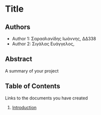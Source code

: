 # Title

## Authors

- Author 1: Σαρασλανίδης Ιωάννης, ΔΔ338
- Author 2: Σιγάλας Ευάγγελος, 

## Abstract

A summary of your project

## Table of Contents

Links to the documents you have created

  1. [Introduction](https://github.com/kyrcha/soft-eng-assignment/blob/master/documentation/intro.md)
